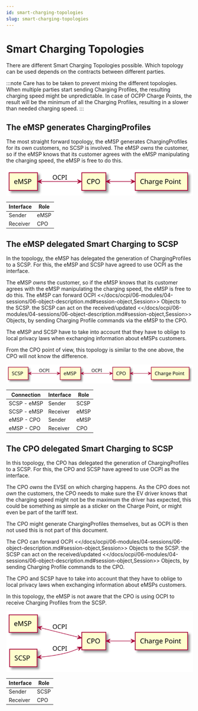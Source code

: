 ```yaml
---
id: smart-charging-topologies
slug: smart-charging-topologies
---
```

# Smart Charging Topologies

There are different Smart Charging Topologies possible. Which topology can be used depends on the contracts between
different parties.

:::note
Care has to be taken to prevent mixing the different topologies. When multiple parties start sending Charging Profiles,
the resulting charging speed might be unpredictable. In case of OCPP Charge Points, the result will be the minimum of
all the Charging Profiles, resulting in a slower than needed charging speed.
:::

## The eMSP generates ChargingProfiles

The most straight forward topology, the eMSP generates ChargingProfiles for its own customers, no SCSP is involved. The
eMSP *owns* the customer, so if the eMSP knows that its customer agrees with the eMSP manipulating the charging speed,
the eMSP is free to do this.

![Smart Charging Topology: The eMSP generates ChargingProfiles](../../images/topology_sc_emsp.svg)

| Interface | Role |
|-----------|------|
| Sender    | eMSP |
| Receiver  | CPO  |

## The eMSP delegated Smart Charging to SCSP

In the topology, the eMSP has delegated the generation of ChargingProfiles to a SCSP. For this, the eMSP and SCSP have
agreed to use OCPI as the interface.

The eMSP *owns* the customer, so if the eMSP knows that its customer agrees with the eMSP manipulating the charging
speed, the eMSP is free to do this. The eMSP can forward OCPI
\<\</docs/ocpi/06-modules/04-sessions/06-object-description.md#session-object,Session\>\> Objects to the SCSP. the SCSP
can act on the received/updated
\<\</docs/ocpi/06-modules/04-sessions/06-object-description.md#session-object,Session\>\> Objects, by sending Charging
Profile commands via the eMSP to the CPO.

The eMSP and SCSP have to take into account that they have to oblige to local privacy laws when exchanging information
about eMSPs customers.

From the CPO point of view, this topology is similar to the one above, the CPO will not know the difference.

![Smart Charging Topology: The eMSP generates ChargingProfiles](../../images/topology_scsp_emsp.svg)

| Connection  | Interface | Role |
|-------------|-----------|------|
| SCSP - eMSP | Sender    | SCSP |
| SCSP - eMSP | Receiver  | eMSP |
| eMSP - CPO  | Sender    | eMSP |
| eMSP - CPO  | Receiver  | CPO  |

## The CPO delegated Smart Charging to SCSP

In this topology, the CPO has delegated the generation of ChargingProfiles to a SCSP. For this, the CPO and SCSP have
agreed to use OCPI as the interface.

The CPO *owns* the EVSE on which charging happens. As the CPO does not *own* the customers, the CPO needs to make sure
the EV driver knows that the charging speed might not be the maximum the driver has expected, this could be something as
simple as a sticker on the Charge Point, or might even be part of the tariff text.

The CPO might generate ChargingProfiles themselves, but as OCPI is then not used this is not part of this document.

The CPO can forward OCPI \<\</docs/ocpi/06-modules/04-sessions/06-object-description.md#session-object,Session\>\>
Objects to the SCSP. the SCSP can act on the received/updated
\<\</docs/ocpi/06-modules/04-sessions/06-object-description.md#session-object,Session\>\> Objects, by sending Charging
Profile commands to the CPO.

The CPO and SCSP have to take into account that they have to oblige to local privacy laws when exchanging information
about eMSPs customers.

In this topology, the eMSP is not aware that the CPO is using OCPI to receive Charging Profiles from the SCSP.

![Smart Charging Topology: The eMSP generates ChargingProfiles](../../images/topology_scsp_cpo.svg)

| Interface | Role |
|-----------|------|
| Sender    | SCSP |
| Receiver  | CPO  |
